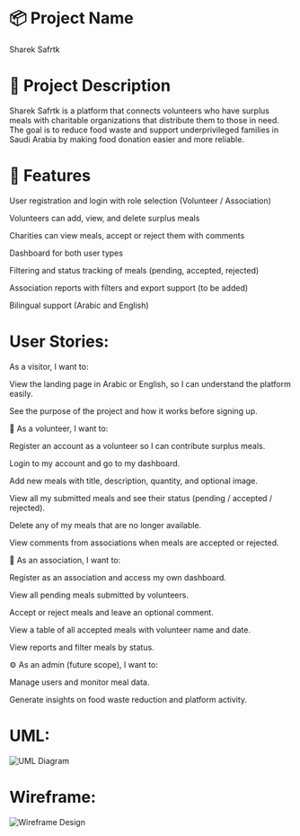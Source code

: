 # 📦 Project Name
Sharek Safrtk

# 📄 Project Description
Sharek Safrtk is a platform that connects volunteers who have surplus meals with charitable organizations that distribute them to those in need. The goal is to reduce food waste and support underprivileged families in Saudi Arabia by making food donation easier and more reliable.

# 🌟 Features
User registration and login with role selection (Volunteer / Association)

Volunteers can add, view, and delete surplus meals

Charities can view meals, accept or reject them with comments

Dashboard for both user types

Filtering and status tracking of meals (pending, accepted, rejected)

Association reports with filters and export support (to be added)

Bilingual support (Arabic and English)


# User Stories:
 
 As a visitor, I want to:

View the landing page in Arabic or English, so I can understand the platform easily.

See the purpose of the project and how it works before signing up.

🙋 As a volunteer, I want to:

Register an account as a volunteer so I can contribute surplus meals.

Login to my account and go to my dashboard.

Add new meals with title, description, quantity, and optional image.

View all my submitted meals and see their status (pending / accepted / rejected).

Delete any of my meals that are no longer available.

View comments from associations when meals are accepted or rejected.

🏢 As an association, I want to:

Register as an association and access my own dashboard.

View all pending meals submitted by volunteers.

Accept or reject meals and leave an optional comment.

View a table of all accepted meals with volunteer name and date.

View reports and filter meals by status.

⚙️ As an admin (future scope), I want to:

Manage users and monitor meal data.

Generate insights on food waste reduction and platform activity.


# UML:
![UML Diagram](screenshot/uml.png)





# Wireframe:

![Wireframe Design](screenshot/wireframe.png)
